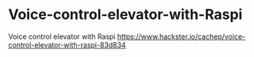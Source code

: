 # Voice-control-elevator-with-Raspi
Voice control elevator with Raspi
https://www.hackster.io/cachep/voice-control-elevator-with-raspi-83d834
